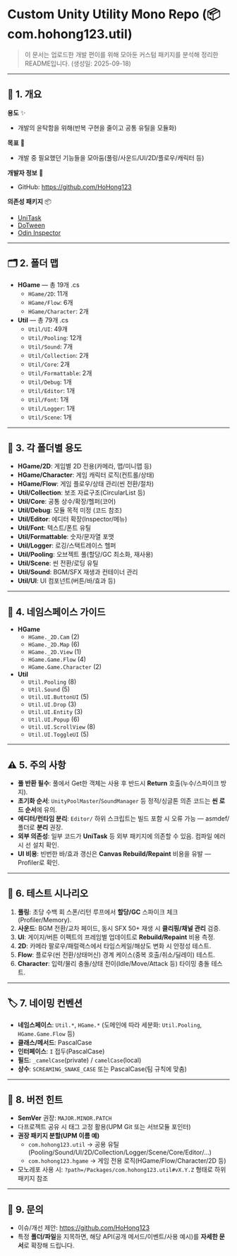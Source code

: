 # Custom Unity Utility Mono Repo (📦 com.hohong123.util)

> 이 문서는 업로드한 개발 편이를 위해 모아둔 커스텀 패키지를 분석해 정리한 README입니다. (생성일: 2025-09-18)

---

## 📘 1. 개요
**용도** ✨  
- 개발의 윤탁함을 위해(반복 구현을 줄이고 공통 유틸을 모듈화)

**목표** 🎯  
- 개발 중 필요했던 기능들을 모아둠(풀링/사운드/UI/2D/플로우/캐릭터 등)

**개발자 정보** 🔗  
- GitHub: https://github.com/HoHong123

**의존성 패키지** 📦
- [UniTask](https://github.com/Cysharp/UniTask)
- [DoTween](https://assetstore.unity.com/packages/tools/animation/dotween-hotween-v2-27676)
- [Odin Inspector](https://assetstore.unity.com/packages/tools/utilities/odin-inspector-and-serializer-89041?srsltid=AfmBOoqpAKZfrIeE2HHgI2EcZ7e8fQvO7Y1UW_eQMWURL2An3zK2aMiT)

---

## 🗂️ 2. 폴더 맵
- **HGame** — 총 19개 .cs
  - `HGame/2D`: 11개
  - `HGame/Flow`: 6개
  - `HGame/Character`: 2개
- **Util** — 총 79개 .cs
  - `Util/UI`: 49개
  - `Util/Pooling`: 12개
  - `Util/Sound`: 7개
  - `Util/Collection`: 2개
  - `Util/Core`: 2개
  - `Util/Formattable`: 2개
  - `Util/Debug`: 1개
  - `Util/Editor`: 1개
  - `Util/Font`: 1개
  - `Util/Logger`: 1개
  - `Util/Scene`: 1개

---

## 🧩 3. 각 폴더별 용도
- **HGame/2D**: 게임별 2D 전용(카메라, 맵/미니맵 등)
- **HGame/Character**: 게임 캐릭터 로직(컨트롤/상태)
- **HGame/Flow**: 게임 플로우/상태 관리(씬 전환/절차)
- **Util/Collection**: 보조 자료구조(CircularList 등)
- **Util/Core**: 공통 상수/확장/헬퍼(코어)
- **Util/Debug**: 모듈 목적 미정 (코드 참조)
- **Util/Editor**: 에디터 확장(Inspector/메뉴)
- **Util/Font**: 텍스트/폰트 유틸
- **Util/Formattable**: 숫자/문자열 포맷
- **Util/Logger**: 로깅/스택트레이스 헬퍼
- **Util/Pooling**: 오브젝트 풀(할당/GC 최소화, 재사용)
- **Util/Scene**: 씬 전환/로딩 유틸
- **Util/Sound**: BGM/SFX 재생과 컨테이너 관리
- **Util/UI**: UI 컴포넌트(버튼/바/효과 등)

---

## 🧭 4. 네임스페이스 가이드
- **HGame**
  - `HGame._2D.Cam` (2)
  - `HGame._2D.Map` (6)
  - `HGame._2D.View` (1)
  - `HGame.Game.Flow` (4)
  - `HGame.Game.Character` (2)
- **Util**
  - `Util.Pooling` (8)
  - `Util.Sound` (5)
  - `Util.UI.ButtonUI` (5)
  - `Util.UI.Drop` (3)
  - `Util.UI.Entity` (3)
  - `Util.UI.Popup` (6)
  - `Util.UI.ScrollView` (8)
  - `Util.UI.ToggleUI` (5)

---

## ⚠️ 5. 주의 사항
- **풀 반환 필수**: 풀에서 Get한 객체는 사용 후 반드시 **Return** 호출(누수/스파이크 방지).
- **초기화 순서**: `UnityPoolMaster`/`SoundManager` 등 정적/싱글톤 의존 코드는 **씬 로드 순서**에 유의.
- **에디터/런타임 분리**: `Editor/` 하위 스크립트는 빌드 포함 시 오류 가능 — asmdef/폴더로 **분리** 권장.
- **외부 의존성**: 일부 코드가 **UniTask** 등 외부 패키지에 의존할 수 있음. 컴파일 에러 시 선 설치 확인.
- **UI 비용**: 빈번한 바/효과 갱신은 **Canvas Rebuild/Repaint** 비용을 유발 — Profiler로 확인.

---

## 🧪 6. 테스트 시나리오
1) **풀링**: 초당 수백 회 스폰/리턴 루프에서 **할당/GC** 스파이크 체크(Profiler/Memory).  
2) **사운드**: BGM 전환/교차 페이드, 동시 SFX 50+ 재생 시 **클리핑/채널 관리** 검증.  
3) **UI**: 게이지/버튼 이펙트의 프레임별 업데이트로 **Rebuild/Repaint** 비용 측정.  
4) **2D**: 카메라 팔로우/패럴랙스에서 타임스케일/해상도 변화 시 안정성 테스트.  
5) **Flow**: 플로우(씬 전환/상태머신) 경계 케이스(중복 호출/취소/딜레이) 테스트.  
6) **Character**: 입력/물리 충돌/상태 전이(Idle/Move/Attack 등) 타이밍 충돌 테스트.

---

## 🏷️ 7. 네이밍 컨벤션
- **네임스페이스**: `Util.*`, `HGame.*` (도메인에 따라 세분화: `Util.Pooling`, `HGame.Game.Flow` 등)  
- **클래스/메서드**: PascalCase  
- **인터페이스**: `I` 접두(PascalCase)  
- **필드**: `_camelCase`(private) / `camelCase`(local)  
- **상수**: `SCREAMING_SNAKE_CASE` 또는 PascalCase(팀 규칙에 맞춤)

---

## 🔖 8. 버전 힌트
- **SemVer** 권장: `MAJOR.MINOR.PATCH`  
- 다프로젝트 공유 시 태그 고정 활용(UPM Git 또는 서브모듈 포인터)  
- **권장 패키지 분할(UPM 이름 예)**  
  - `com.hohong123.util` → 공용 유틸(Pooling/Sound/UI/2D/Collection/Logger/Scene/Core/Editor/…)  
  - `com.hohong123.hgame` → 게임 전용 로직(HGame/Flow/Character/2D 등)  
- 모노레포 사용 시: `?path=/Packages/com.hohong123.util#vX.Y.Z` 형태로 하위 패키지 참조

---

## 🙋 9. 문의
- 이슈/개선 제안: https://github.com/HoHong123  
- 특정 **폴더/파일**을 지목하면, 해당 API(공개 메서드/이벤트/사용 예시)를 **자세한 문서**로 확장해 드립니다.
